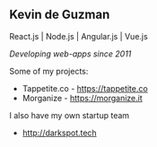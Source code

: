 ## Kevin de Guzman

React.js | Node.js | Angular.js | Vue.js

*Developing web-apps since 2011*

Some of my projects:

- Tappetite.co - https://tappetite.co
- Morganize - https://morganize.it

I also have my own startup team

- http://darkspot.tech